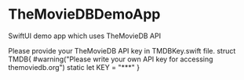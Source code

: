 # TheMovieDBDemoApp
SwiftUI demo app which uses TheMovieDB API

Please provide your TheMovieDB API key in TMDBKey.swift file.
struct TMDB{
	#warning("Please write your own API key for accessing themoviedb.org")
	static let KEY = "***"
}

